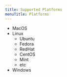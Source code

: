```yaml
---
title: Supported Platforms
menuTitle: Platforms
---
```


* MacOS
* Linux
  * Ubuntu
  * Fedora
  * RedHat
  * CentOS
  * Mint
  * etc
* Windows
